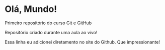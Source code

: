 # Olá, Mundo!
 Primeiro repositório do curso Git e GitHub

Repositório criado durante uma aula ao vivo!

Essa linha eu adicionei diretamento no site do Github. Que impressionante!

